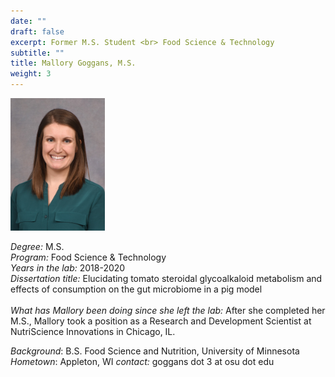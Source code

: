 ```yaml
---
date: ""
draft: false
excerpt: Former M.S. Student <br> Food Science & Technology
subtitle: ""
title: Mallory Goggans, M.S.
weight: 3
---
```


<p align="left"> 
<img src=featured.jpg width="30%" alt="photo of mallory goggans">
</p>

*Degree:* M.S. <br>
*Program:* Food Science & Technology <br>
*Years in the lab:* 2018-2020 <br>
*Dissertation title:* Elucidating tomato steroidal glycoalkaloid metabolism and effects of consumption on the gut microbiome in a pig model
<br> <br>
*What has Mallory been doing since she left the lab:* After she completed her M.S., Mallory took a position as a Research and Development Scientist at NutriScience Innovations in Chicago, IL. <br>

*Background*: B.S. Food Science and Nutrition, University of Minnesota
*Hometown*: Appleton, WI
*contact:* goggans dot 3 at osu dot edu <br>
